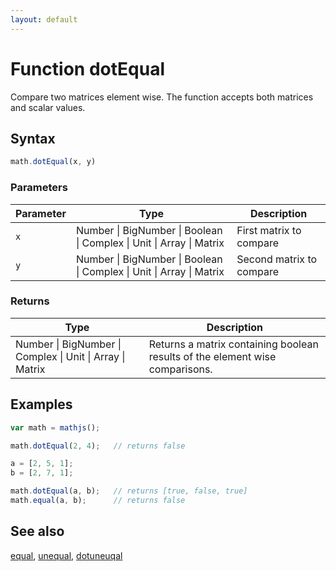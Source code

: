 ```yaml
---
layout: default
---
```


# Function dotEqual

Compare two matrices element wise. The function accepts both matrices and
scalar values.


## Syntax

```js
math.dotEqual(x, y)
```

### Parameters

Parameter | Type | Description
--------- | ---- | -----------
`x` | Number &#124; BigNumber &#124; Boolean &#124; Complex &#124; Unit &#124; Array &#124; Matrix | First matrix to compare
`y` | Number &#124; BigNumber &#124; Boolean &#124; Complex &#124; Unit &#124; Array &#124; Matrix | Second matrix to compare

### Returns

Type | Description
---- | -----------
Number &#124; BigNumber &#124; Complex &#124; Unit &#124; Array &#124; Matrix |  Returns a matrix containing boolean results of the element wise comparisons.


## Examples

```js
var math = mathjs();

math.dotEqual(2, 4);   // returns false

a = [2, 5, 1];
b = [2, 7, 1];

math.dotEqual(a, b);   // returns [true, false, true]
math.equal(a, b);      // returns false
```


## See also

[equal](equal.html),
[unequal](unequal.html),
[dotuneuqal](dotuneuqal.html)


<!-- Note: This file is automatically generated from source code comments. Changes made in this file will be overridden. -->
